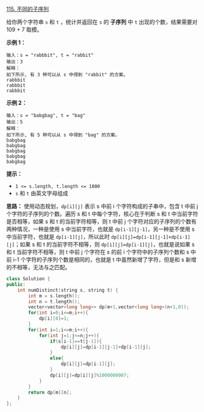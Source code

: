 [115. 不同的子序列](https://leetcode.cn/problems/distinct-subsequences/)

给你两个字符串 `s` 和 `t` ，统计并返回在 `s` 的 **子序列** 中 `t` 出现的个数，结果需要对 109 + 7 取模。 

**示例 1：**

```
输入：s = "rabbbit", t = "rabbit"
输出：3
解释：
如下所示, 有 3 种可以从 s 中得到 "rabbit" 的方案。
rabbbit
rabbbit
rabbbit
```

**示例 2：**

```
输入：s = "babgbag", t = "bag"
输出：5
解释：
如下所示, 有 5 种可以从 s 中得到 "bag" 的方案。 
babgbag
babgbag
babgbag
babgbag
babgbag 
```

**提示：**

- `1 <= s.length, t.length <= 1000`
- `s` 和 `t` 由英文字母组成

**思路：** 使用动态规划，`dp[i][j]` 表示 s 中前 i 个字符构成的子串中，包含 t 中前 j 个字符的子序列的个数。遍历 s 和 t 中每个字符，核心在于判断 s 和 t 中当前字符是否相等，如果 s 和 t 的当前字符相等，则 t 中前 j 个字符对应的子序列的个数有两种情况，一种是使用 s 中当前字符，也就是 `dp[i-1][j-1]`，另一种是不使用 s 中当前字符，也就是 `dp[i-1][j]`，所以此时 `dp[i][j]=dp[i-1][j-1]+dp[i-1][j]`；如果 s 和 t 的当前字符不相等，则 `dp[i][j]=dp[i-1][j]`，也就是说如果 s 和 t 当前字符不相等，则 t 中前 j 个字符在 s 的前 i 个字符中的子序列个数和 s 中前 i-1 个字符的子序列个数是相同的，也就是 t 中虽然新增了字符，但是和 s 新增的不相等，无法与之匹配。

```cpp
class Solution {
public:
    int numDistinct(string s, string t) {
        int m = s.length();
        int n = t.length();
        vector<vector<long long>> dp(m+1,vector<long long>(n+1,0));
        for(int i=0;i<=m;i++){
            dp[i][0]=1;
        }
        for(int i=1;i<=m;i++){
            for(int j=1;j<=n;j++){
                if(s[i-1]==t[j-1]){
                    dp[i][j]=dp[i-1][j-1]+dp[i-1][j];
                }
                else{
                    dp[i][j]=dp[i-1][j];
                }
                dp[i][j]=dp[i][j]%1000000007;
            }
        }
        return dp[m][n];
    }
};
```


